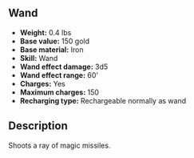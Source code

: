 ## Wand
- **Weight:** 0.4 lbs
- **Base value:** 150 gold
- **Base material:** Iron
- **Skill:** Wand
- **Wand effect damage:** 3d5
- **Wand effect range:** 60'
- **Charges:** Yes
- **Maximum charges:** 150
- **Recharging type:** Rechargeable normally as wand
## Description
Shoots a ray of magic missiles.
